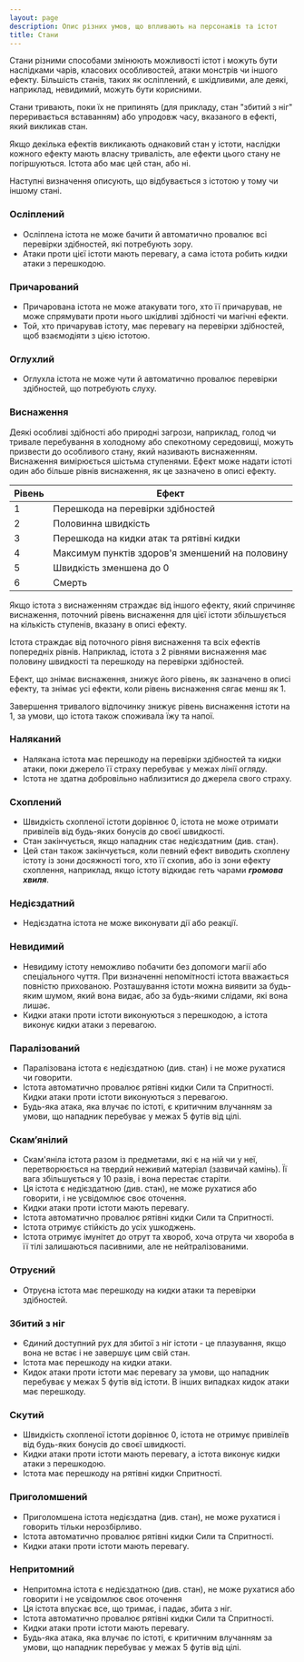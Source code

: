 ```yaml
---
layout: page
description: Опис різних умов, що впливають на персонажів та істот
title: Стани
---
```


Стани різними способами змінюють можливості істот і можуть бути наслідками чарів, класових особливостей, атаки монстрів чи іншого ефекту. Більшість станів, таких як осліплений, є шкідливими, але деякі, наприклад, невидимий, можуть бути корисними.

Стани тривають, поки їх не припинять (для прикладу, стан "збитий з ніг" переривається вставанням) або упродовж часу, вказаного в ефекті, який викликав стан.

Якщо декілька ефектів викликають однаковий стан у істоти, наслідки кожного ефекту мають власну тривалість, але ефекти цього стану не погіршуються. Істота або має цей стан, або ні.

Наступні визначення описують, що відбувається з істотою у тому чи іншому стані.

### Осліплений
* Осліплена істота не може бачити й автоматично провалює всі перевірки здібностей, які потребують зору.
* Атаки проти цієї істоти мають перевагу, а сама істота робить кидки атаки з перешкодою.

### Причарований
* Причарована істота не може атакувати того, хто її причарував, не може спрямувати проти нього шкідливі здібності чи магічні ефекти.
* Той, хто причарував істоту, має перевагу на перевірки здібностей, щоб взаємодіяти з цією істотою.

### Оглухлий
* Оглухла істота не може чути й автоматично провалює перевірки здібностей, що потребують слуху.

### Виснаження
Деякі особливі здібності або природні загрози, наприклад, голод чи тривале перебування в холодному або спекотному середовищі, можуть призвести до особливого стану, який називають виснаженням. Виснаження вимірюється шістьма ступенями. Ефект може надати істоті один або більше рівнів виснаження, як це зазначено в описі ефекту.

| Рівень | Ефект                                           |
| ------ | ----------------------------------------------- |
| 1      | Перешкода на перевірки здібностей               |
| 2      | Половинна швидкість                             |
| 3      | Перешкода на кидки атак та рятівні кидки        |
| 4      | Максимум пунктів здоров'я зменшений на половину |
| 5      | Швидкість зменшена до 0                         |
| 6      | Смерть                                          |


Якщо істота з виснаженням страждає від іншого ефекту, який спричиняє виснаження, поточний рівень виснаження для цієї істоти збільшується на кількість ступенів, вказану в описі ефекту.

Істота страждає від поточного рівня виснаження та всіх ефектів попередніх рівнів. Наприклад, істота з 2 рівнями виснаження має половину швидкості та перешкоду на перевірки здібностей.

Ефект, що знімає виснаження, знижує його рівень, як зазначено в описі ефекту, та знімає усі ефекти, коли рівень виснаження сягає менш як 1.

Завершення тривалого відпочинку знижує рівень виснаження істоти на 1, за умови, що істота також споживала їжу та напої.

### Наляканий
* Налякана істота має перешкоду на перевірки здібностей та кидки атаки, поки джерело її страху перебуває у межах лінії огляду.
* Істота не здатна добровільно наблизитися до джерела свого страху.

### Схоплений
* Швидкість схопленої істоти дорівнює 0, істота не може отримати привілеїв від будь-яких бонусів до своєї швидкості.
* Стан закінчується, якщо нападник стає недієздатним (див. стан).
* Цей стан також закінчується, коли певний ефект виводить схоплену істоту із зони досяжності того, хто її схопив, або із зони ефекту схоплення, наприклад, якщо істоту відкидає геть чарами **_громова хвиля_**.

### Недієздатний
* Недієздатна істота не може виконувати дії або реакції.

### Невидимий
* Невидиму істоту неможливо побачити без допомоги магії або спеціального чуття. При визначенні непомітності істота вважається повністю прихованою. Розташування істоти можна виявити за будь-яким шумом, який вона видає, або за будь-якими слідами, які вона лишає.
* Кидки атаки проти істоти виконуються з перешкодою, а істота виконує кидки атаки з перевагою.

### Паралізований
* Паралізована істота є недієздатною (див. стан) і не може рухатися чи говорити.
* Істота автоматично провалює рятівні кидки Сили та Спритності. Кидки атаки проти істоти виконуються з перевагою.
* Будь-яка атака, яка влучає по істоті, є критичним влучанням за умови, що нападник перебуває у межах 5 футів від цілі.

### Скам’янілий
* Скам'яніла істота разом із предметами, які є на ній чи у неї, перетворюється на твердий неживий матеріал (зазвичай камінь). Її вага збільшується у 10 разів, і вона перестає старіти.
* Ця істота є недієздатною (див. стан), не може рухатися або говорити, і не усвідомлює своє оточення.
* Кидки атаки проти істоти мають перевагу.
* Істота автоматично провалює рятівні кидки Сили та Спритності.
* Істота отримує стійкість до усіх ушкоджень.
* Істота отримує імунітет до отрут та хвороб, хоча отрута чи хвороба в її тілі залишаються пасивними, але не нейтралізованими.


### Отруєний
* Отруєна істота має перешкоду на кидки атаки та перевірки здібностей.

### Збитий з ніг
* Єдиний доступний рух для збитої з ніг істоти - це плазування, якщо вона не встає і не завершує цим свій стан.
* Істота має перешкоду на кидки атаки.
* Кидок атаки проти істоти має перевагу за умови, що нападник перебуває у межах 5 футів від істоти. В інших випадках кидок атаки має перешкоду.

### Скутий
* Швидкість схопленої істоти дорівнює 0, істота не отримує привілеїв від будь-яких бонусів до своєї швидкості.
* Кидки атаки проти істоти мають перевагу, а істота виконує кидки атаки з перешкодою.
* Істота має перешкоду на рятівні кидки Спритності.

### Приголомшений
* Приголомшена істота недієздатна (див. стан), не може рухатися і говорить тільки нерозбірливо.
* Істота автоматично провалює рятівні кидки Сили та Спритності.
* Кидки атаки проти істоти мають перевагу.

### Непритомний
* Непритомна істота є недієздатною (див. стан), не може рухатися або говорити і не усвідомлює своє оточення
* Ця істота впускає все, що тримає, і падає, збита з ніг.
* Істота автоматично провалює рятівні кидки Сили та Спритності.
* Кидки атаки проти істоти мають перевагу.
* Будь-яка атака, яка влучає по істоті, є критичним влучанням за умови, що нападник перебуває у межах 5 футів від цілі.
